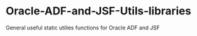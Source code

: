 # Oracle-ADF-and-JSF-Utils-libraries
General useful static utilies functions for Oracle ADF and JSF
